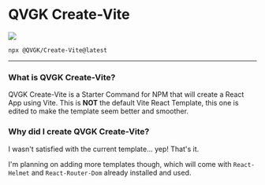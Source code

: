 # QVGK Create-Vite

![](https://img.shields.io/npm/v/@qvgk/create-vite?style=flat-square&logo=npm&color=ff0000)

```
npx @QVGK/Create-Vite@latest
```

---

### What is QVGK Create-Vite?

QVGK Create-Vite is a Starter Command for NPM that will create a React App using Vite. This is **NOT** the default Vite React Template, this one is edited to make
the template seem better and smoother.

### Why did I create QVGK Create-Vite?

I wasn't satisfied with the current template... yep! That's it.

I'm planning on adding more templates though, which will come with `React-Helmet` and `React-Router-Dom` already installed and used.
